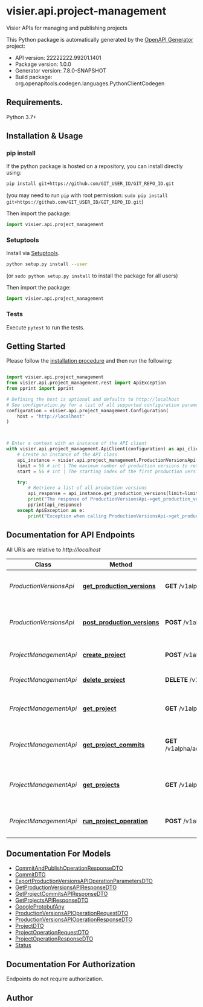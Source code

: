 # visier.api.project-management
Visier APIs for managing and publishing projects

This Python package is automatically generated by the [OpenAPI Generator](https://openapi-generator.tech) project:

- API version: 22222222.99201.1401
- Package version: 1.0.0
- Generator version: 7.8.0-SNAPSHOT
- Build package: org.openapitools.codegen.languages.PythonClientCodegen

## Requirements.

Python 3.7+

## Installation & Usage
### pip install

If the python package is hosted on a repository, you can install directly using:

```sh
pip install git+https://github.com/GIT_USER_ID/GIT_REPO_ID.git
```
(you may need to run `pip` with root permission: `sudo pip install git+https://github.com/GIT_USER_ID/GIT_REPO_ID.git`)

Then import the package:
```python
import visier.api.project_management
```

### Setuptools

Install via [Setuptools](http://pypi.python.org/pypi/setuptools).

```sh
python setup.py install --user
```
(or `sudo python setup.py install` to install the package for all users)

Then import the package:
```python
import visier.api.project_management
```

### Tests

Execute `pytest` to run the tests.

## Getting Started

Please follow the [installation procedure](#installation--usage) and then run the following:

```python

import visier.api.project_management
from visier.api.project_management.rest import ApiException
from pprint import pprint

# Defining the host is optional and defaults to http://localhost
# See configuration.py for a list of all supported configuration parameters.
configuration = visier.api.project_management.Configuration(
    host = "http://localhost"
)



# Enter a context with an instance of the API client
with visier.api.project_management.ApiClient(configuration) as api_client:
    # Create an instance of the API class
    api_instance = visier.api.project_management.ProductionVersionsApi(api_client)
    limit = 56 # int | The maximum number of production versions to return. Default is 400. (optional)
    start = 56 # int | The starting index of the first production version to return. Default is 0. (optional)

    try:
        # Retrieve a list of all production versions
        api_response = api_instance.get_production_versions(limit=limit, start=start)
        print("The response of ProductionVersionsApi->get_production_versions:\n")
        pprint(api_response)
    except ApiException as e:
        print("Exception when calling ProductionVersionsApi->get_production_versions: %s\n" % e)

```

## Documentation for API Endpoints

All URIs are relative to *http://localhost*

Class | Method | HTTP request | Description
------------ | ------------- | ------------- | -------------
*ProductionVersionsApi* | [**get_production_versions**](docs/ProductionVersionsApi.md#get_production_versions) | **GET** /v1alpha/admin/production-versions | Retrieve a list of all production versions
*ProductionVersionsApi* | [**post_production_versions**](docs/ProductionVersionsApi.md#post_production_versions) | **POST** /v1alpha/admin/production-versions | Perform an operation on production versions
*ProjectManagementApi* | [**create_project**](docs/ProjectManagementApi.md#create_project) | **POST** /v1alpha/admin/projects | Create a new draft project
*ProjectManagementApi* | [**delete_project**](docs/ProjectManagementApi.md#delete_project) | **DELETE** /v1alpha/admin/projects/{projectId} | Delete a draft project
*ProjectManagementApi* | [**get_project**](docs/ProjectManagementApi.md#get_project) | **GET** /v1alpha/admin/projects/{projectId} | Retrieve a draft project&#39;s information
*ProjectManagementApi* | [**get_project_commits**](docs/ProjectManagementApi.md#get_project_commits) | **GET** /v1alpha/admin/projects/{projectId}/commits | Retrieve a list of all committed changes in a project
*ProjectManagementApi* | [**get_projects**](docs/ProjectManagementApi.md#get_projects) | **GET** /v1alpha/admin/projects | Retrieve a list of draft projects accessible to the user
*ProjectManagementApi* | [**run_project_operation**](docs/ProjectManagementApi.md#run_project_operation) | **POST** /v1alpha/admin/projects/{projectId} | Perform an operation on a draft project


## Documentation For Models

 - [CommitAndPublishOperationResponseDTO](docs/CommitAndPublishOperationResponseDTO.md)
 - [CommitDTO](docs/CommitDTO.md)
 - [ExportProductionVersionsAPIOperationParametersDTO](docs/ExportProductionVersionsAPIOperationParametersDTO.md)
 - [GetProductionVersionsAPIResponseDTO](docs/GetProductionVersionsAPIResponseDTO.md)
 - [GetProjectCommitsAPIResponseDTO](docs/GetProjectCommitsAPIResponseDTO.md)
 - [GetProjectsAPIResponseDTO](docs/GetProjectsAPIResponseDTO.md)
 - [GoogleProtobufAny](docs/GoogleProtobufAny.md)
 - [ProductionVersionsAPIOperationRequestDTO](docs/ProductionVersionsAPIOperationRequestDTO.md)
 - [ProductionVersionsAPIOperationResponseDTO](docs/ProductionVersionsAPIOperationResponseDTO.md)
 - [ProjectDTO](docs/ProjectDTO.md)
 - [ProjectOperationRequestDTO](docs/ProjectOperationRequestDTO.md)
 - [ProjectOperationResponseDTO](docs/ProjectOperationResponseDTO.md)
 - [Status](docs/Status.md)


<a id="documentation-for-authorization"></a>
## Documentation For Authorization

Endpoints do not require authorization.


## Author




